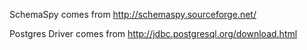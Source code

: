 SchemaSpy comes from http://schemaspy.sourceforge.net/

Postgres Driver comes from http://jdbc.postgresql.org/download.html


